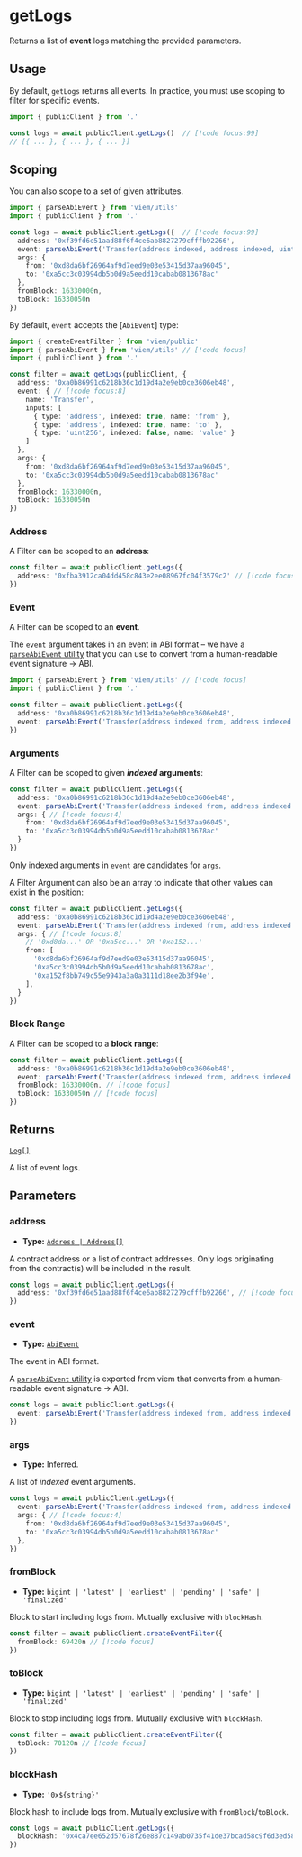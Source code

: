 # getLogs

Returns a list of **event** logs matching the provided parameters. 

## Usage

By default, `getLogs` returns all events. In practice, you must use scoping to filter for specific events.

```ts
import { publicClient } from '.'

const logs = await publicClient.getLogs()  // [!code focus:99]
// [{ ... }, { ... }, { ... }]
```

## Scoping

You can also scope to a set of given attributes.

```ts
import { parseAbiEvent } from 'viem/utils'
import { publicClient } from '.'

const logs = await publicClient.getLogs({  // [!code focus:99]
  address: '0xf39fd6e51aad88f6f4ce6ab8827279cfffb92266',
  event: parseAbiEvent('Transfer(address indexed, address indexed, uint256)'),
  args: {
    from: '0xd8da6bf26964af9d7eed9e03e53415d37aa96045',
    to: '0xa5cc3c03994db5b0d9a5eedd10cabab0813678ac'
  },
  fromBlock: 16330000n,
  toBlock: 16330050n
})
```

By default, `event` accepts the [`AbiEvent`] type:

```ts
import { createEventFilter } from 'viem/public'
import { parseAbiEvent } from 'viem/utils' // [!code focus]
import { publicClient } from '.'

const filter = await getLogs(publicClient, {
  address: '0xa0b86991c6218b36c1d19d4a2e9eb0ce3606eb48',
  event: { // [!code focus:8]
    name: 'Transfer', 
    inputs: [
      { type: 'address', indexed: true, name: 'from' },
      { type: 'address', indexed: true, name: 'to' },
      { type: 'uint256', indexed: false, name: 'value' }
    ] 
  },
  args: {
    from: '0xd8da6bf26964af9d7eed9e03e53415d37aa96045',
    to: '0xa5cc3c03994db5b0d9a5eedd10cabab0813678ac'
  },
  fromBlock: 16330000n,
  toBlock: 16330050n
})
```

### Address

A Filter can be scoped to an **address**:

```ts
const filter = await publicClient.getLogs({
  address: '0xfba3912ca04dd458c843e2ee08967fc04f3579c2' // [!code focus]
})
```

### Event

A Filter can be scoped to an **event**.

The `event` argument takes in an event in ABI format – we have a [`parseAbiEvent` utility](/docs/contract/parseAbiEvent) that you can use to convert from a human-readable event signature → ABI.

```ts
import { parseAbiEvent } from 'viem/utils' // [!code focus]
import { publicClient } from '.'

const filter = await publicClient.getLogs({
  address: '0xa0b86991c6218b36c1d19d4a2e9eb0ce3606eb48',
  event: parseAbiEvent('Transfer(address indexed from, address indexed to, uint256 value)'), // [!code focus]
})
```

### Arguments

A Filter can be scoped to given **_indexed_ arguments**:

```ts
const filter = await publicClient.getLogs({
  address: '0xa0b86991c6218b36c1d19d4a2e9eb0ce3606eb48',
  event: parseAbiEvent('Transfer(address indexed from, address indexed to, uint256 value)'),
  args: { // [!code focus:4]
    from: '0xd8da6bf26964af9d7eed9e03e53415d37aa96045',
    to: '0xa5cc3c03994db5b0d9a5eedd10cabab0813678ac'
  }
})
```

Only indexed arguments in `event` are candidates for `args`.

A Filter Argument can also be an array to indicate that other values can exist in the position:

```ts
const filter = await publicClient.getLogs({
  address: '0xa0b86991c6218b36c1d19d4a2e9eb0ce3606eb48',
  event: parseAbiEvent('Transfer(address indexed from, address indexed to, uint256 value)'),
  args: { // [!code focus:8]
    // '0xd8da...' OR '0xa5cc...' OR '0xa152...'
    from: [
      '0xd8da6bf26964af9d7eed9e03e53415d37aa96045', 
      '0xa5cc3c03994db5b0d9a5eedd10cabab0813678ac',
      '0xa152f8bb749c55e9943a3a0a3111d18ee2b3f94e',
    ],
  }
})
```

### Block Range

A Filter can be scoped to a **block range**:

```ts
const filter = await publicClient.getLogs({
  address: '0xa0b86991c6218b36c1d19d4a2e9eb0ce3606eb48',
  event: parseAbiEvent('Transfer(address indexed from, address indexed to, uint256 value)'),
  fromBlock: 16330000n, // [!code focus]
  toBlock: 16330050n // [!code focus]
})
```

## Returns

[`Log[]`](/docs/glossary/types#TODO)

A list of event logs.

## Parameters

### address

- **Type:** [`Address | Address[]`](/docs/glossary/types#TODO)

A contract address or a list of contract addresses. Only logs originating from the contract(s) will be included in the result.

```ts
const logs = await publicClient.getLogs({
  address: '0xf39fd6e51aad88f6f4ce6ab8827279cfffb92266', // [!code focus]
})
```

### event

- **Type:** [`AbiEvent`](/docs/glossary/types#TODO)

The event in ABI format.

A [`parseAbiEvent` utility](/docs/contract/parseAbiEvent) is exported from viem that converts from a human-readable event signature → ABI.

```ts
const logs = await publicClient.getLogs({
  event: parseAbiEvent('Transfer(address indexed from, address indexed to, uint256 value)'), // [!code focus]
})
```

### args

- **Type:** Inferred.

A list of _indexed_ event arguments.

```ts
const logs = await publicClient.getLogs({
  event: parseAbiEvent('Transfer(address indexed from, address indexed to, uint256 value)'),
  args: { // [!code focus:4]
    from: '0xd8da6bf26964af9d7eed9e03e53415d37aa96045',
    to: '0xa5cc3c03994db5b0d9a5eedd10cabab0813678ac'
  },
})
```

### fromBlock

- **Type:** `bigint | 'latest' | 'earliest' | 'pending' | 'safe' | 'finalized'`

Block to start including logs from. Mutually exclusive with `blockHash`.

```ts
const filter = await publicClient.createEventFilter({
  fromBlock: 69420n // [!code focus]
})
```

### toBlock

- **Type:** `bigint | 'latest' | 'earliest' | 'pending' | 'safe' | 'finalized'`

Block to stop including logs from. Mutually exclusive with `blockHash`.

```ts
const filter = await publicClient.createEventFilter({
  toBlock: 70120n // [!code focus]
})
```

### blockHash

- **Type:** `'0x${string}'`

Block hash to include logs from. Mutually exclusive with `fromBlock`/`toBlock`.

```ts
const logs = await publicClient.getLogs({
  blockHash: '0x4ca7ee652d57678f26e887c149ab0735f41de37bcad58c9f6d3ed5824f15b74d' // [!code focus]
})
```